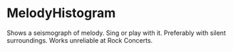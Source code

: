 # MelodyHistogram
Shows a seismograph of melody. Sing or play with it. Preferably with silent surroundings. Works unreliable at Rock Concerts.
